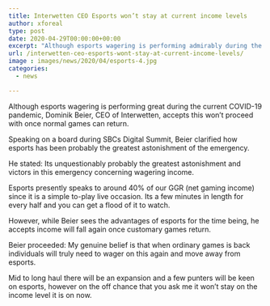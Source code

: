 ```yaml
---
title: Interwetten CEO Esports won’t stay at current income levels
author: xforeal 
type: post
date: 2020-04-29T00:00:00+00:00
excerpt: "Although esports wagering is performing admirably during the current COVID-19 pandemic, Dominik Beier, CEO of Interwetten, accepts this won't proceed with once standard games can return "
url: /interwetten-ceo-esports-wont-stay-at-current-income-levels/
image : images/news/2020/04/esports-4.jpg
categories:
  - news

---
```

Although esports wagering is performing great during the current COVID-19 pandemic, Dominik Beier, CEO of Interwetten, accepts this won&#8217;t proceed with once normal games can return. 

Speaking on a board during SBCs Digital Summit, Beier clarified how esports has been probably the greatest astonishment of the emergency. 

He stated: Its unquestionably probably the greatest astonishment and victors in this emergency concerning wagering income. 

Esports presently speaks to around 40&percnt; of our GGR (net gaming income) since it is a simple to-play live occasion. Its a few minutes in length for every half and you can get a flood of it to watch. 

However, while Beier sees the advantages of esports for the time being, he accepts income will fall again once customary games return. 

Beier proceeded: My genuine belief is that when ordinary games is back individuals will truly need to wager on this again and move away from esports. 

Mid to long haul there will be an expansion and a few punters will be keen on esports, however on the off chance that you ask me it won&#8217;t stay on the income level it is on now.